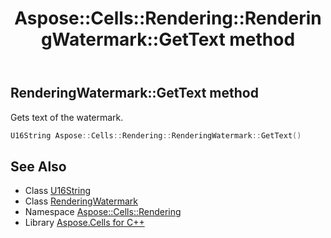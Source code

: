 ﻿---
title: Aspose::Cells::Rendering::RenderingWatermark::GetText method
linktitle: GetText
second_title: Aspose.Cells for C++ API Reference
description: 'Aspose::Cells::Rendering::RenderingWatermark::GetText method. Gets text of the watermark in C++.'
type: docs
weight: 1400
url: /cpp/aspose.cells.rendering/renderingwatermark/gettext/
---
## RenderingWatermark::GetText method


Gets text of the watermark.

```cpp
U16String Aspose::Cells::Rendering::RenderingWatermark::GetText()
```

## See Also

* Class [U16String](../../../aspose.cells/u16string/)
* Class [RenderingWatermark](../)
* Namespace [Aspose::Cells::Rendering](../../)
* Library [Aspose.Cells for C++](../../../)
